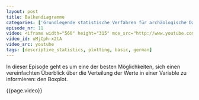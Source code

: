 ```yaml
---
layout: post
title: Balkendiagramme
categories: ['Grundlegende statistische Verfahren für archäologische Datenanalyse in R 2012']
episode_nr: 11
video: <iframe width="560" height="315" mce_src="http://www.youtube.com/embed/uMjCph-x2tA" frameborder="0" allowfullscreen="" src="http://www.youtube.com/embed/uMjCph-x2tA"></iframe>
video_id: uMjCph-x2tA
video_src: youtube
tags: [descriptive_statistics, plotting, basic, german]
---
```


In dieser Episode geht es um eine der besten Möglichkeiten, sich einen vereinfachten Überblick über die Verteilung der Werte in einer Variable zu informieren: den Boxplot.
<!--more-->
{{page.video}}
